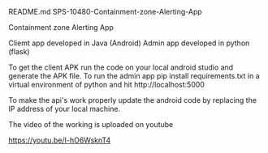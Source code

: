 

README.md SPS-10480-Containment-zone-Alerting-App

Containment zone Alerting App

Cliemt app developed in Java (Android) Admin app developed in python (flask)

To get the client APK run the code on your local android studio and generate the APK file. To run the admin app pip install requirements.txt in a virtual environment of python and hit http://localhost:5000

To make the api's work properly update the android code by replacing the IP address of your local machine.

The video of the working is uploaded on youtube

https://youtu.be/I-hO6WsknT4
